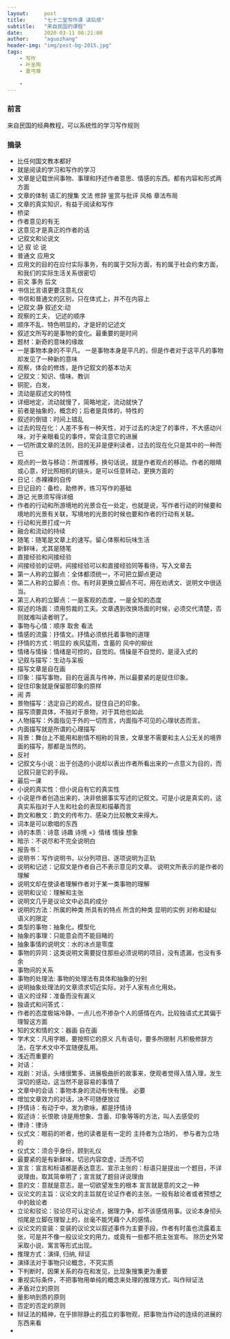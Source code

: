 ```yaml
---
layout:     post
title:      "七十二堂写作课 读后感"
subtitle:   "来自民国的课程"
date:       2020-03-11 08:21:00
author:     "aguozhang"
header-img: "img/post-bg-2015.jpg"
tags:
    - 写作 
    - 叶圣陶
    - 夏丏尊

    - 
---
```



### 前言
来自民国的经典教程，可以系统性的学习写作规则

### 摘录
* 比任何国文教本都好
* 就是阅读的学习和写作的学习
* 文章是记载世间事物、事理和抒述作者意思、情感的东西。都有内容和形式两方面
* 文章的体制 语汇的搜集 文法 修辞 鉴赏与批评 风格 章法布局
* 文章的真实知识，有益于阅读和写作
* 桥梁
* 作者意见的有无
* 这意见才是真正的作者的话
* 记叙文和论说文
* 记 叙 论 说
* 普通文 应用文
* 应用文的目的在应付实际事务，有的属于交际方面，有的属于社会约束方面，和我们的实际生活关系很密切
* 前文 事务 后文
* 书信比言语更要注意礼仪
* 书信和普通文的区别，只在体式上，并不在内容上
* 记叙文:静  叙述文:动
* 观察的工夫， 记述的顺序
* 顺序不乱、特色明显的，才是好的记述文
* 叙述文所写的是事物的变化。最重要的是时间
* 题材：新奇的意味的缘故
* 一是事物本身的不平凡， 一是事物本身是平凡的，但是作者对于这平凡的事物却发见了一种新的意味
* 观察，体会的修炼，是作记叙文的基本功夫
* 记叙文：知识、情味、教训
* 铜驼，白发，
* 流动是叙述文的特性
* 详细地定，流动就慢了，简略地定，流动就快了
* 前者是抽象的，概念的；后者是具体的，特性的
* 叙述的倒错：时间上错乱
* 过去的现在化：人差不多有一种天性，对于过去的决定了的事件，不大感动兴味，对于亲眼看见的事件，常会注意它的进展
* 一切所谓文章的法则，目的无非是便利读者，过去的现在化只是其中的一种而已
* 观点的一致与移动：所谓推移，换句话说，就是作者观点的移动。作者的眼睛或心意，好比照相机的镜头，是可以任意转动，更换方面的
* 日记：赤裸裸的自传
* 日记目的：备检，助修养，练习写作的基础
* 游记 光景须写得详细
* 作者的行动和所游境地的光景合在一处定，也就是说，写作者行动的时候要和境地的光景有关联，写境地的光景的时候也要和作者的行动有关联。
* 行动和光景打成一片
* 融合和流动的持续
* 随笔：随笔是文章上的速写。留心体察和玩味生活
* 新鲜味，尤其是随笔
* 直接经验和间接经验
* 间接经验的证明，间接经验可以和直接经验同等看待，写入文章去
* 第一人称的立脚点：全体都须统一，不可把立脚点更动
* 第二人称的立脚点：你。有时非更换立脚点不可。用在劝诱文、说明文中很适当。
* 第三人称的立脚点：一是客观的态度，一是全知的态度
* 叙述的场面：须用剪裁的工夫。文章遇到改换场面的时候，必须交代清楚，否则就难叫读者明了。
* 事物与心情：顺序  取舍 看法
* 情感的流露：抒情文。抒情必须依托着事物的道理
* 抒情的方式：明显的 疾风猛雨，含蓄的 风中的柳丝
* 情绪与情操：情绪是可控的，自觉的。情操是不自觉的，是浸入式的
* 记叙与描写：生动与呆板
* 描写文章是自在画
* 印象：描写事物，目的在逼真与传神，所以最要紧的是捉住印象。
* 捉住印象就是保留那印象的原样
* 闹 弄
* 景物描写：选定自己的观点。捉住自己的印象。
* 描写须要具体，不独对于景物，对于其他也如此
* 人物描写：外面指见于外的一切而言，内面指不可见的心理状态而言。
* 内面描写就是所谓的心理描写
* 背景：舞台上不能用和剧情不相称的背景，文章里不需要和主人公无关的境界面的描写，那都是当然的。
* 反衬
* 记叙文与小说：出于创造的小说却以表出作者所看出来的一点意义为目的，而记叙只是它的手段。
* 最后一课
* 小说的真实性：但小说自有它的真实性
* 小说是作者创造出来的，决非依据事实写述的记叙文。可是小说是真实的，这真实系指对于人生和社会的表现和描摹而言
* 韵文和散文：韵文的传布力、感染力比较散文来得大。
* 词本是可以歌唱的东西
* 诗的本质：诗意 诗趣 诗境 =》情绪 情操 想象
* 暗示：不说尽和不完全说明白
* 报告书：
* 说明书：写作说明书，以分列项目、逐项说明为正轨
* 说明和记述：记叙文是作者自己不表示意见的文章。 说明文所表示的是作者的理解
* 说明文却在使读者理解作者对于某一类事物的理解
* 说明和议论：理解和主张
* 说明文几乎是议论文中必具的成分
* 说明的方法：所属的种类 所具有的特点 所含的种类 显明的实例 对称和疑似 语义的限定 
* 类型的事物：抽象化，模型化
* 抽象的事理：只能意会而不能目睹的
* 抽象事情的说明文：水的冰点是零度
* 事物的异同：这类说明文需要捉住那些必须说明的项目，没有遗漏，也没有多余
* 事物间的关系
* 事物的处理法: 事物的处理法有具体和抽象的分别
* 说明抽象处理法的文章须求切近实际，对于人家有点化用处。
* 语义的诠释：准备而没有漏义
* 独语式和问答式：
* 作者的态度极端冷静，一点儿也不掺杂个人的感情在内，比较独语式尤其偏于理智这方面
* 知的文和情的文：器画 自在画
* 学术文：凡用字眼，要按照它的原义 凡有语句，要多所限制 凡积极修辞方法，在学术文中不宜随便乱用。
* 浅近而重要的
* 对话：
* 戏剧：对话，头绪很繁多、进展极曲折的故事来，使观者觉得入情入理，发生深切的感动，这当然不是容易的事情了
* 文章中的会话：事物本身的流动有快有慢。 必要
* 增加文章效力的对话，决不可随便放过
* 抒情诗：有动于中，发为歌咏，都是抒情诗
* 叙述诗：长恨歌  诗是用想象、含蓄、印象等等的方法，叫人去感受的
* 律诗：律诗
* 仪式文：眼前的听者，他的读者是有一定的  主持者为立场的， 参与者为立场的
* 仪式文：须合乎身份，顾到礼仪
* 最要紧的是有新鲜味，切忌内容空虚，泛而不切
* 宣言：宣言和标语都是表达意志、宣示主张的：标语只是提出一个题目，不详说理由，取其简单明了；宣言就了题目详说理由
* 意的文：意就是意志，是一切欲望发生的根本 宣言就是意的文之一种
* 议论文的主旨：议论文的主旨就在论证作者的主张。一般有敌论者或者预想之中的敌论者
* 立论和驳论：驳论尽可认定论点，据理力争，却不该感情用事。议论本身彻头彻尾是立脚在理智上的，丝毫不能凭藉个人的感情。
* 议论文的变装：变装的议论文以叙述事件为主要手段，作者有时虽也流露着主张，可是并不像一般议论文的用力，或竟有一些都不把主张宣布。 除历史外常采取小说、寓言等形式出现。
* 推理方式：演绎, 归纳, 辩证
* 演绎法对于事物只论概念，不究实质
* 下判断时，因果关系的存在和发见，比现象搜集更为重要
* 重视实际条件，不把事物用单纯的概念来处理的推理方式，叫作辩证法
* 矛盾对立的原则
* 量影响到质的原则
* 否定的否定的原则 
* 辩证法的精神，在乎排除静止的孤立的事物观，把事物当作动的连续的进展的东西来看
*

